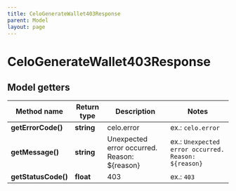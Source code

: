 ```yaml
---
title: CeloGenerateWallet403Response
parent: Model
layout: page
---
```


# CeloGenerateWallet403Response

## Model getters

Method name | Return type | Description | Notes
------------ | ------------- | ------------- | -------------
**getErrorCode()** | **string** | celo.error | ex.: `celo.error`
**getMessage()** | **string** | Unexpected error occurred. Reason: ${reason} | ex.: `Unexpected error occurred. Reason: ${reason}`
**getStatusCode()** | **float** | 403 | ex.: `403`

